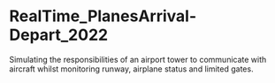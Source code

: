 # RealTime_PlanesArrival-Depart_2022
Simulating the responsibilities of an airport tower to communicate with aircraft whilst monitoring runway, airplane status and limited gates.
